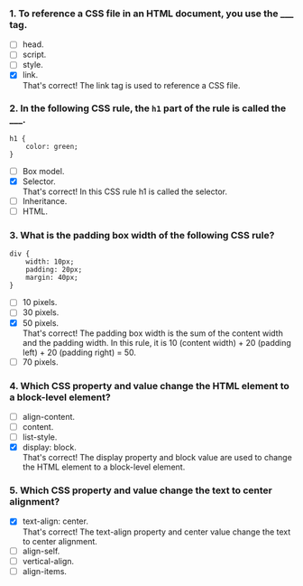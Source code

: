 ### 1. To reference a CSS file in an HTML document, you use the \_\_\_ tag.

- [ ] head.
- [ ] script.
- [ ] style.
- [x] link. <br>
      That's correct! The link tag is used to reference a CSS file.

### 2. In the following CSS rule, the `h1` part of the rule is called the \_\_\_.

```
h1 {
    color: green;
}
```

- [ ] Box model.
- [x] Selector. <br>
      That's correct! In this CSS rule h1 is called the selector.
- [ ] Inheritance.
- [ ] HTML.

### 3. What is the padding box width of the following CSS rule?

```
div {
    width: 10px;
    padding: 20px;
    margin: 40px;
}
```

- [ ] 10 pixels.
- [ ] 30 pixels.
- [x] 50 pixels. <br>
      That's correct! The padding box width is the sum of the content width and the padding width. In this rule, it is 10 (content width) + 20 (padding left) + 20 (padding right) = 50.
- [ ] 70 pixels.

### 4. Which CSS property and value change the HTML element to a block-level element?

- [ ] align-content.
- [ ] content.
- [ ] list-style.
- [x] display: block. <br>
      That's correct! The display property and block value are used to change the HTML element to a block-level element.

### 5. Which CSS property and value change the text to center alignment?

- [x] text-align: center. <br>
      That's correct! The text-align property and center value change the text to center alignment.
- [ ] align-self.
- [ ] vertical-align.
- [ ] align-items.
